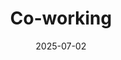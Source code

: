 ---
title: Co-working
date: 2025-07-02
time: 11AM - 6PM
link: "../events/coworking"
calendarOnly: true
---